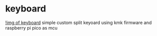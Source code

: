 # keyboard
[!img of keyboard](P1510293.JPG)
simple custom split keyoard using kmk firmware and raspberry pi pico as mcu

